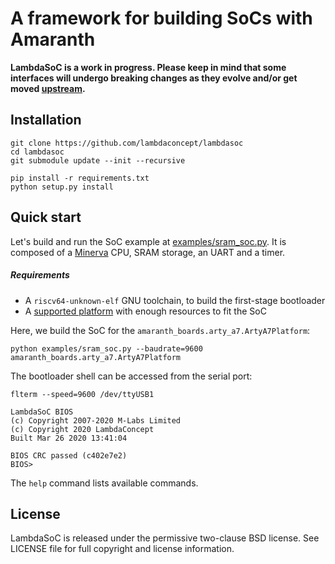 # A framework for building SoCs with Amaranth

**LambdaSoC is a work in progress. Please keep in mind that some interfaces will undergo breaking changes as they evolve and/or get moved [upstream][amaranth-soc].**

## Installation

```
git clone https://github.com/lambdaconcept/lambdasoc
cd lambdasoc
git submodule update --init --recursive

pip install -r requirements.txt
python setup.py install
```

## Quick start

Let's build and run the SoC example at [examples/sram_soc.py][sram_soc]. It is composed of a [Minerva][minerva] CPU, SRAM storage, an UART and a timer.

##### Requirements
* A `riscv64-unknown-elf` GNU toolchain, to build the first-stage bootloader
* A [supported platform][amaranth-boards] with enough resources to fit the SoC

Here, we build the SoC for the `amaranth_boards.arty_a7.ArtyA7Platform`:
```
python examples/sram_soc.py --baudrate=9600 amaranth_boards.arty_a7.ArtyA7Platform
```

The bootloader shell can be accessed from the serial port:
```
flterm --speed=9600 /dev/ttyUSB1

LambdaSoC BIOS
(c) Copyright 2007-2020 M-Labs Limited
(c) Copyright 2020 LambdaConcept
Built Mar 26 2020 13:41:04

BIOS CRC passed (c402e7e2)
BIOS>
```

The `help` command lists available commands.

## License

LambdaSoC is released under the permissive two-clause BSD license. See LICENSE file for full copyright and license information.

[amaranth-soc]: https://github.com/amaranth-lang/amaranth-soc
[minerva]: https://github.com/lambdaconcept/minerva
[amaranth-boards]: https://github.com/amaranth-lang/amaranth-boards
[sram_soc]: https://github.com/lambdaconcept/lambdasoc/blob/master/examples/sram_soc.py
